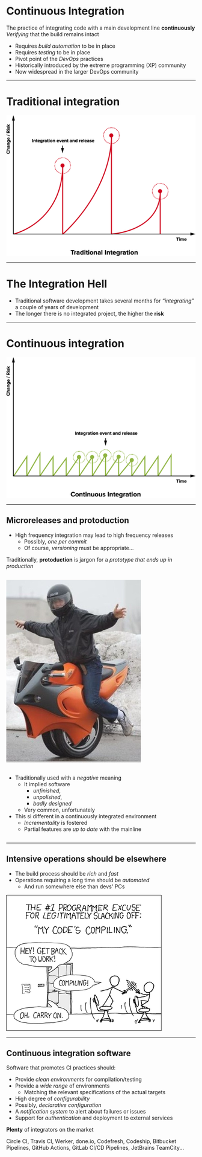 # Continuous Integration

The practice of integrating code with a main development line **continuously**
<br>
_Verifying_ that the build remains intact
* Requires *build automation* to be in place
* Requires *testing* to be in place
* Pivot point of the *DevOps* practices
* Historically introduced by the extreme programming (XP) community
* Now widespread in the larger DevOps community

---

# Traditional integration

![integration-traditional](https://raw.githubusercontent.com/DanySK/shared-slides/6824b93d3d52b841386a744f57953a73ccb67378/ci/integration-traditional.png)

---

# The Integration Hell

* Traditional software development takes several months for *“integrating”* a couple of years of development
* The longer there is no integrated project, the higher the **risk**

---

# Continuous integration

![integration-traditional](https://raw.githubusercontent.com/DanySK/shared-slides/6824b93d3d52b841386a744f57953a73ccb67378/ci/integration-continuous.png)

---

## Microreleases and protoduction

* High frequency integration may lead to high frequency releases
    * Possibly, *one per commit*
    * Of course, *versioning* must be appropriate...

Traditionally, **protoduction** is jargon for a *prototype that ends up in production*

<div style="display:inline-block;vertical-align:top;">

![](https://raw.githubusercontent.com/DanySK/shared-slides/6824b93d3d52b841386a744f57953a73ccb67378/ci/protoduction.jpg)

</div>
<div style="display:inline-block;">

* Traditionally used with a *negative* meaning
    * It implied software
        * *unfinished*,
        * *unpolished*,
        * *badly designed*
    * Very common, unfortunately
* This si different in a continuously integrated environment
    * *Incrementality* is fostered
    * Partial features are *up to date* with the mainline
</div>

---

## Intensive operations should be elsewhere
* The build process should be *rich* and *fast*
* Operations requiring a long time should be *automated*
    * And run somewhere else than devs' PCs

![](https://raw.githubusercontent.com/DanySK/shared-slides/6824b93d3d52b841386a744f57953a73ccb67378/ci/compiling.png)

---

## Continuous integration software

Software that promotes CI practices should:
* Provide *clean environments* for compilation/testing
* Provide a *wide range* of environments
    * Matching the relevant specifications of the actual targets
* High degree of *configurability*
* Possibly, *declarative configuration*
* A *notification system* to alert about failures or issues
* Support for *authentication* and deployment to external services

**Plenty** of integrators on the market

Circle CI, Travis CI, Werker, done.io, Codefresh, Codeship, Bitbucket Pipelines, GitHub Actions, GitLab CI/CD Pipelines, JetBrains TeamCity...
